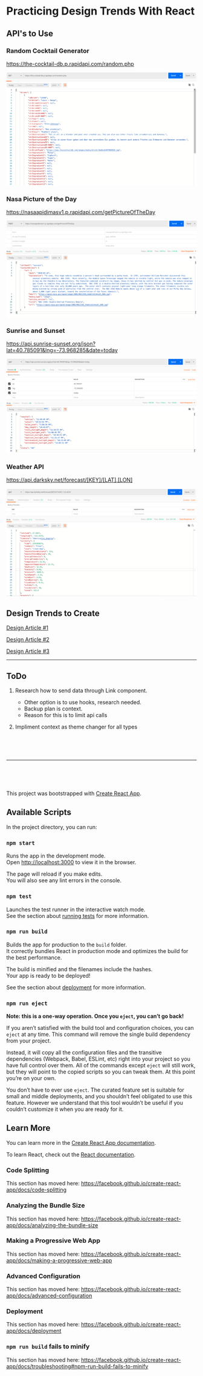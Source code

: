 # Practicing Design Trends With React

## API's to Use

### Random Cocktail Generator
https://the-cocktail-db.p.rapidapi.com/random.php

![API_Sample](public/assets/RandomCocktailAPISample.png)

### Nasa Picture of the Day
https://nasaapidimasv1.p.rapidapi.com/getPictureOfTheDay

![API_Sample](public/assets/NasaPicOfTheDay.png)


### Sunrise and Sunset
https://api.sunrise-sunset.org/json?lat=40.785091&lng=-73.968285&date=today

![API_Sample](public/assets/SunriseSunset.png)


### Weather API
https://api.darksky.net/forecast/[KEY]/[LAT],[LON]

![API_Sample](public/assets/Weather.png)

## Design Trends to Create
[Design Article #1](https://www-webdesignerdepot-com.cdn.ampproject.org/v/s/www.webdesignerdepot.com/2020/02/5-web-design-trends-for-2020-that-are-here-to-stay-with-us/amp/?usqp=mq331AQCKAE%3D&amp_js_v=0.1#referrer=https%3A%2F%2Fwww.google.com&amp_tf=From%20%251%24s&ampshare=https%3A%2F%2Fwww.webdesignerdepot.com%2F2020%2F02%2F5-web-design-trends-for-2020-that-are-here-to-stay-with-us%2F)

[Design Article #2](https://uxplanet.org/top-ui-ux-design-inspiration-85-a2decdf6be13)

[Design Article #3](https://tomkenny.design/articles/10-fantastic-and-creative-web-design-styles/)

<hr />

## ToDo
1. Research how to send data through Link component.
    - Other option is to use hooks, research needed. 
    - Backup plan is context.
    - Reason for this is to limit api calls
    
2. Impliment context as theme changer for all types


<br/>
<br/>
<br/>

<hr />

<br/>
<br/>
<br/>


This project was bootstrapped with [Create React App](https://github.com/facebook/create-react-app).

## Available Scripts

In the project directory, you can run:

### `npm start`

Runs the app in the development mode.<br />
Open [http://localhost:3000](http://localhost:3000) to view it in the browser.

The page will reload if you make edits.<br />
You will also see any lint errors in the console.

### `npm test`

Launches the test runner in the interactive watch mode.<br />
See the section about [running tests](https://facebook.github.io/create-react-app/docs/running-tests) for more information.

### `npm run build`

Builds the app for production to the `build` folder.<br />
It correctly bundles React in production mode and optimizes the build for the best performance.

The build is minified and the filenames include the hashes.<br />
Your app is ready to be deployed!

See the section about [deployment](https://facebook.github.io/create-react-app/docs/deployment) for more information.

### `npm run eject`

**Note: this is a one-way operation. Once you `eject`, you can’t go back!**

If you aren’t satisfied with the build tool and configuration choices, you can `eject` at any time. This command will remove the single build dependency from your project.

Instead, it will copy all the configuration files and the transitive dependencies (Webpack, Babel, ESLint, etc) right into your project so you have full control over them. All of the commands except `eject` will still work, but they will point to the copied scripts so you can tweak them. At this point you’re on your own.

You don’t have to ever use `eject`. The curated feature set is suitable for small and middle deployments, and you shouldn’t feel obligated to use this feature. However we understand that this tool wouldn’t be useful if you couldn’t customize it when you are ready for it.

## Learn More

You can learn more in the [Create React App documentation](https://facebook.github.io/create-react-app/docs/getting-started).

To learn React, check out the [React documentation](https://reactjs.org/).

### Code Splitting

This section has moved here: https://facebook.github.io/create-react-app/docs/code-splitting

### Analyzing the Bundle Size

This section has moved here: https://facebook.github.io/create-react-app/docs/analyzing-the-bundle-size

### Making a Progressive Web App

This section has moved here: https://facebook.github.io/create-react-app/docs/making-a-progressive-web-app

### Advanced Configuration

This section has moved here: https://facebook.github.io/create-react-app/docs/advanced-configuration

### Deployment

This section has moved here: https://facebook.github.io/create-react-app/docs/deployment

### `npm run build` fails to minify

This section has moved here: https://facebook.github.io/create-react-app/docs/troubleshooting#npm-run-build-fails-to-minify
